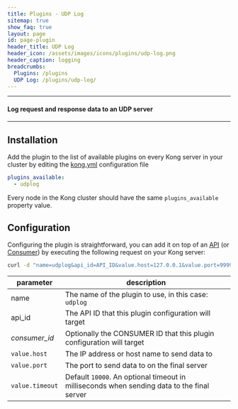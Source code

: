 ```yaml
---
title: Plugins - UDP Log
sitemap: true
show_faq: true
layout: page
id: page-plugin
header_title: UDP Log
header_icon: /assets/images/icons/plugins/udp-log.png
header_caption: logging
breadcrumbs:
  Plugins: /plugins
  UDP Log: /plugins/udp-log/
---
```


---

#### Log request and response data to an UDP server

---

## Installation

<!---
Make sure every Kong server in your cluster has the required dependency by executing:

```bash
$ kong install udplog
```
-->

Add the plugin to the list of available plugins on every Kong server in your cluster by editing the [kong.yml](http://localhost:9000/docs/getting-started/#configuration) configuration file

```yaml
plugins_available:
  - udplog
```

Every node in the Kong cluster should have the same `plugins_available` property value.

## Configuration

Configuring the plugin is straightforward, you can add it on top of an [API](/docs/api/#api-object) (or [Consumer](/docs/api/#consumer-object)) by executing the following request on your Kong server:

```bash
curl -d "name=udplog&api_id=API_ID&value.host=127.0.0.1&value.port=9999&value.timeout=1000" http://kong:8001/plugins_configurations/
```

| parameter                    | description                                                |
|------------------------------|------------------------------------------------------------|
| name                         | The name of the plugin to use, in this case: `udplog`   |
| api_id                       | The API ID that this plugin configuration will target             |
| *consumer_id*             | Optionally the CONSUMER ID that this plugin configuration will target |
| `value.host`           | The IP address or host name to send data to |
| `value.port`           | The port to send data to on the final server |
| `value.timeout`           | Default `10000`. An optional timeout in milliseconds when sending data to the final server|
